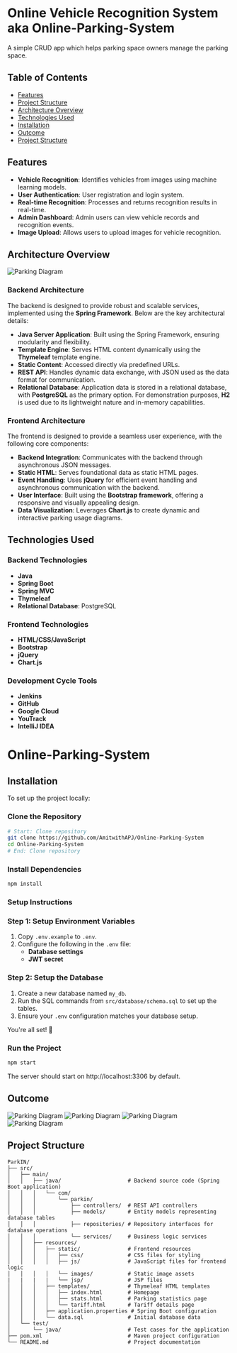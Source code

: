 # Online Vehicle Recognition System aka Online-Parking-System

A simple CRUD app which helps parking space owners manage the parking space.

## Table of Contents
- [Features](#features)
- [Project Structure](#project-structure)
- [Architecture Overview](#architecture-overview)
- [Technologies Used](#technologies-used)
- [Installation](#installation)
- [Outcome](#outcome)
- [Project Structure](#project-structure)

## Features

- **Vehicle Recognition**: Identifies vehicles from images using machine learning models.
- **User Authentication**: User registration and login system.
- **Real-time Recognition**: Processes and returns recognition results in real-time.
- **Admin Dashboard**: Admin users can view vehicle records and recognition events.
- **Image Upload**: Allows users to upload images for vehicle recognition.

## Architecture Overview

![Parking Diagram](https://github.com/AmitwithAPJ/WebD_HS/blob/main/first.png)

### Backend Architecture
The backend is designed to provide robust and scalable services, implemented using the **Spring Framework**. Below are the key architectural details:

- **Java Server Application**: Built using the Spring Framework, ensuring modularity and flexibility.
- **Template Engine**: Serves HTML content dynamically using the **Thymeleaf** template engine.
- **Static Content**: Accessed directly via predefined URLs.
- **REST API**: Handles dynamic data exchange, with JSON used as the data format for communication.
- **Relational Database**: Application data is stored in a relational database, with **PostgreSQL** as the primary option. For demonstration purposes, **H2** is used due to its lightweight nature and in-memory capabilities.

### Frontend Architecture
The frontend is designed to provide a seamless user experience, with the following core components:

- **Backend Integration**: Communicates with the backend through asynchronous JSON messages.
- **Static HTML**: Serves foundational data as static HTML pages.
- **Event Handling**: Uses **jQuery** for efficient event handling and asynchronous communication with the backend.
- **User Interface**: Built using the **Bootstrap framework**, offering a responsive and visually appealing design.
- **Data Visualization**: Leverages **Chart.js** to create dynamic and interactive parking usage diagrams.


## Technologies Used

### Backend Technologies
- **Java**  
- **Spring Boot**  
- **Spring MVC**  
- **Thymeleaf**  
- **Relational Database**: PostgreSQL  

### Frontend Technologies
- **HTML/CSS/JavaScript**  
- **Bootstrap**  
- **jQuery**  
- **Chart.js**  

### Development Cycle Tools
- **Jenkins**  
- **GitHub**  
- **Google Cloud**  
- **YouTrack**  
- **IntelliJ IDEA**


# Online-Parking-System

## Installation

To set up the project locally:

### Clone the Repository
```bash
# Start: Clone repository
git clone https://github.com/AmitwithAPJ/Online-Parking-System
cd Online-Parking-System
# End: Clone repository
```
### Install Dependencies
```bash
npm install
```
### Setup Instructions

### Step 1: Setup Environment Variables
1. Copy `.env.example` to `.env`.
2. Configure the following in the `.env` file:
   - **Database settings**
   - **JWT secret**

### Step 2: Setup the Database
1. Create a new database named `my_db`.
2. Run the SQL commands from `src/database/schema.sql` to set up the tables.
3. Ensure your `.env` configuration matches your database setup.

You're all set! 🚀

### Run the Project
```bash
npm start
```
The server should start on http://localhost:3306 by default.



## Outcome
 ![Parking Diagram](https://github.com/AmitwithAPJ/WebD_HS/blob/main/Home.png)
  ![Parking Diagram](https://github.com/AmitwithAPJ/Online-Parking-System/blob/main/images/login_image.png)
   ![Parking Diagram](https://github.com/AmitwithAPJ/Online-Parking-System/blob/main/images/registration_image.png)
    ![Parking Diagram](https://github.com/AmitwithAPJ/Online-Parking-System/blob/main/images/database_image.png)

## Project Structure

```plaintext
ParkIN/
├── src/
│   ├── main/
│   │   ├── java/                     # Backend source code (Spring Boot application)
│   │   │   └── com/
│   │   │       └── parkin/
│   │   │           ├── controllers/  # REST API controllers
│   │   │           ├── models/       # Entity models representing database tables
│   │   │           ├── repositories/ # Repository interfaces for database operations
│   │   │           └── services/     # Business logic services
│   │   ├── resources/
│   │   │   ├── static/               # Frontend resources
│   │   │   │   ├── css/              # CSS files for styling
│   │   │   │   ├── js/               # JavaScript files for frontend logic
│   │   │   │   └── images/           # Static image assets
|   |   |   |   └── jsp/              # JSP files
│   │   │   ├── templates/            # Thymeleaf HTML templates
│   │   │   │   ├── index.html        # Homepage
│   │   │   │   ├── stats.html        # Parking statistics page
│   │   │   │   └── tariff.html       # Tariff details page
│   │   │   ├── application.properties # Spring Boot configuration
│   │   │   └── data.sql              # Initial database data
│   └── test/
│       └── java/                     # Test cases for the application
├── pom.xml                           # Maven project configuration
└── README.md                         # Project documentation

